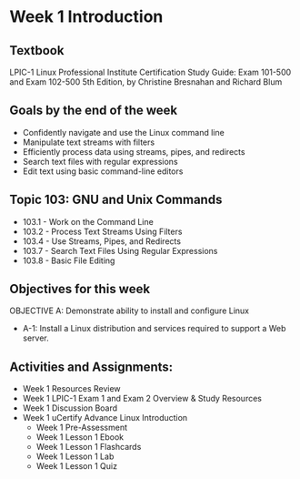 # Week 1 Introduction

## Textbook
LPIC-1 Linux Professional Institute Certification Study Guide: Exam 101-500 and Exam 102-500 5th Edition, by Christine Bresnahan and Richard Blum

## Goals by the end of the week
- Confidently navigate and use the Linux command line 
- Manipulate text streams with filters
- Efficiently process data using streams, pipes, and redirects
- Search text files with regular expressions
- Edit text using basic command-line editors

## Topic 103: GNU and Unix Commands
- 103.1 - Work on the Command Line
- 103.2 - Process Text Streams Using Filters
- 103.4 - Use Streams, Pipes, and Redirects
- 103.7 - Search Text Files Using Regular Expressions
- 103.8 - Basic File Editing

## Objectives for this week
OBJECTIVE A: Demonstrate ability to install and configure Linux
- A-1: Install a Linux distribution and services required to support a Web server.

## Activities and Assignments: 
- Week 1 Resources Review 
- Week 1 LPIC-1 Exam 1 and Exam 2 Overview & Study Resources
- Week 1 Discussion Board
- Week 1 uCertify Advance Linux Introduction
    - Week 1 Pre-Assessment
    - Week 1 Lesson 1 Ebook
    - Week 1 Lesson 1 Flashcards 
    - Week 1 Lesson 1 Lab 
    - Week 1 Lesson 1 Quiz 
